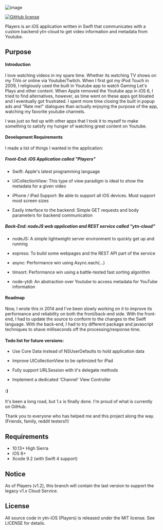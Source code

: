![image](https://github.com/nextseto/ytn-iOS/blob/master/assets/header-ytn-ios.png)

[![GitHub license](https://img.shields.io/badge/license-MIT-blue.svg)](https://raw.githubusercontent.com/nextseto/Verilog-Projects/master/LICENSE)

Players is an iOS application written in Swift that communicates with a custom backend ytn-cloud to get video information and metadata from Youtube.

## Purpose

#### Introduction

I love watching videos in my spare time. Whether its watching TV shows on my TiVo or online via Youtube/Twitch. When I first got my iPod Touch in 2009, I religiously used the built in Youtube app to watch Gaming Let's Plays and other content. When Apple removed the Youtube app in iOS 6, I tried to find alternatives, however, as time went on these apps got bloated and I eventually got frustrated. I spent more time closing the built in popup ads and "Rate me!" dialogues than actually enjoying the purpose of the app, watching my favorite youtube channels.

I was just so fed up with other apps that I took it to myself to make something to satisfy my hunger of watching great content on Youtube.

#### Development Requirements

I made a list of things I wanted in the application:

##### Front-End: iOS Application called "Players"

- Swift: Apple's latest programming language

- UICollectionView: This type of view paradigm is ideal to show the metadata for a given video

- iPhone / iPad Support: Be able to support all iOS devices. Must support most screen sizes

- Easily interface to the backend: Simple GET requests and body parameters for backend communication

##### Back-End: nodeJS web application and REST service called "ytn-cloud"

- nodeJS: A simple lightweight server environment to quickly get up and running

- express: To build some webpages and the REST API part of the service

- async: Performance win using Async.each(...)

- timsort: Performance win using a battle-tested fast sorting algorithm

- node-ytdl: An abstraction over Youtube to access metadata for YouTube information

#### Roadmap

Now, I wrote this in 2014 and I've been slowly working on it to improve its performance and reliability on both the front/back-end side. With the front-end, I had to update the source to conform to the changes to the Swift language. With the back-end, I had to try different package and javascript techniques to shave milliseconds off the processing/response time.

#### Todo list for future versions:
- Use Core Data instead of NSUserDefaults to hold application data

- Improve UICollectionView to be optimized for iPad

- Fully support URLSession with it's delegate methods

- Implement a dedicated 'Channel' View Controller

#### :)

It's been a long road, but 1.x is finally done. I'm proud of what is currently on GitHub.

Thank you to everyone who has helped me and this project along the way. (Friends, family, reddit testers!!)

## Requirements

- 10.13+ High Sierra
- iOS 8+
- Xcode 9.2 (with Swift 4 support)

## Notice

As of Players (v1.2), this branch will contain the last version to support the legacy v1.x Cloud Service.

## License

All source code in ytn-iOS (Players) is released under the MIT license. See LICENSE for details.